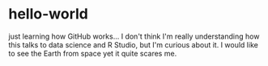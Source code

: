 # hello-world
just learning how GitHub works...
I don't think I'm really understanding how this talks to data science and R Studio, but I'm curious about it. I would like to see the Earth from space yet it quite scares me. 
